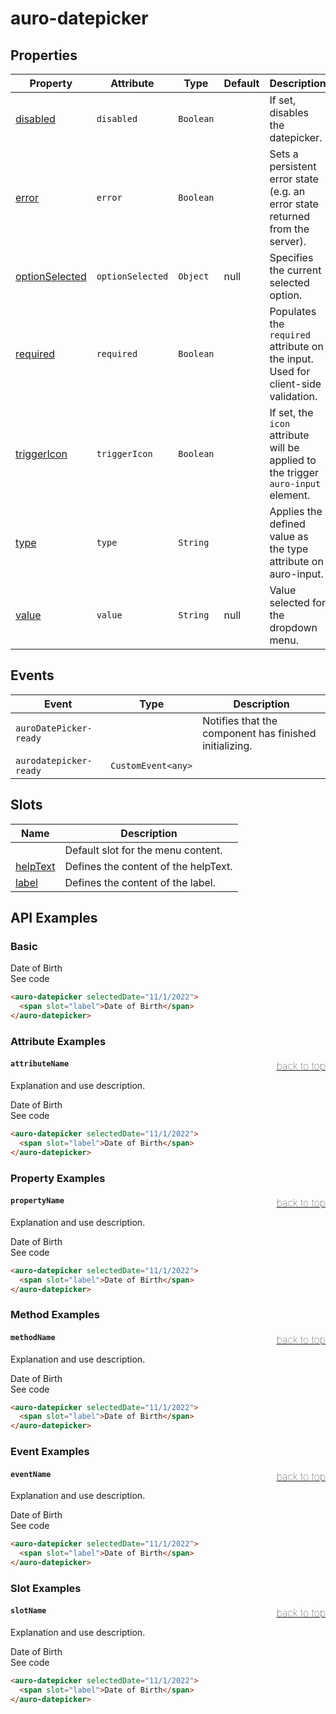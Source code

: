 

# auro-datepicker

## Properties

| Property         | Attribute        | Type      | Default | Description                                      |
|------------------|------------------|-----------|---------|--------------------------------------------------|
| [disabled](#disabled)       | `disabled`       | `Boolean` |         | If set, disables the datepicker.                 |
| [error](#error)          | `error`          | `Boolean` |         | Sets a persistent error state (e.g. an error state returned from the server). |
| [optionSelected](#optionSelected) | `optionSelected` | `Object`  | null    | Specifies the current selected option.           |
| [required](#required)       | `required`       | `Boolean` |         | Populates the `required` attribute on the input. Used for client-side validation. |
| [triggerIcon](#triggerIcon)    | `triggerIcon`    | `Boolean` |         | If set, the `icon` attribute will be applied to the trigger `auro-input` element. |
| [type](#type)           | `type`           | `String`  |         | Applies the defined value as the type attribute on auro-input. |
| [value](#value)          | `value`          | `String`  | null    | Value selected for the dropdown menu.            |

## Events

| Event                  | Type               | Description                                      |
|------------------------|--------------------|--------------------------------------------------|
| `auroDatePicker-ready` |                    | Notifies that the component has finished initializing. |
| `aurodatepicker-ready` | `CustomEvent<any>` |                                                  |

## Slots

| Name       | Description                          |
|------------|--------------------------------------|
|            | Default slot for the menu content.   |
| [helpText](#helpText) | Defines the content of the helpText. |
| [label](#label)    | Defines the content of the label.    |

## API Examples

### Basic

<div class="twoColDemoRow">
  <div>
    <div class="exampleWrapper">
      <auro-datepicker selectedDate="11/1/2022">
        <span slot="label">Date of Birth</span>
      </auro-datepicker>
    </div>
<auro-accordion lowProfile justifyRight>
  <span slot="trigger">See code</span>

```html
<auro-datepicker selectedDate="11/1/2022">
  <span slot="label">Date of Birth</span>
</auro-datepicker>
```

</auro-accordion>

### Attribute Examples

#### <a name="attributeName"></a>`attributeName`<a href="#auro-datepicker" style="float: right; font-size: 1rem; font-weight: 100;">back to top</a>
Explanation and use description.

<div class="exampleWrapper">
  <auro-datepicker selectedDate="11/1/2022">
    <span slot="label">Date of Birth</span>
  </auro-datepicker>
</div>
<auro-accordion lowProfile justifyRight>
  <span slot="trigger">See code</span>

```html
<auro-datepicker selectedDate="11/1/2022">
  <span slot="label">Date of Birth</span>
</auro-datepicker>
```

</auro-accordion>

### Property Examples

#### <a name="propertyName"></a>`propertyName`<a href="#auro-datepicker" style="float: right; font-size: 1rem; font-weight: 100;">back to top</a>
Explanation and use description.

<div class="exampleWrapper">
  <auro-datepicker selectedDate="11/1/2022">
    <span slot="label">Date of Birth</span>
  </auro-datepicker>
</div>
<auro-accordion lowProfile justifyRight>
  <span slot="trigger">See code</span>

```html
<auro-datepicker selectedDate="11/1/2022">
  <span slot="label">Date of Birth</span>
</auro-datepicker>
```

</auro-accordion>

### Method Examples

#### <a name="methodName"></a>`methodName`<a href="#auro-datepicker" style="float: right; font-size: 1rem; font-weight: 100;">back to top</a>
Explanation and use description.

<div class="exampleWrapper">
  <auro-datepicker selectedDate="11/1/2022">
    <span slot="label">Date of Birth</span>
  </auro-datepicker>
</div>
<auro-accordion lowProfile justifyRight>
  <span slot="trigger">See code</span>

```html
<auro-datepicker selectedDate="11/1/2022">
  <span slot="label">Date of Birth</span>
</auro-datepicker>
```

</auro-accordion>

### Event Examples

#### <a name="eventName"></a>`eventName`<a href="#auro-datepicker" style="float: right; font-size: 1rem; font-weight: 100;">back to top</a>
Explanation and use description.

<div class="exampleWrapper">
  <auro-datepicker selectedDate="11/1/2022">
    <span slot="label">Date of Birth</span>
  </auro-datepicker>
</div>
<auro-accordion lowProfile justifyRight>
  <span slot="trigger">See code</span>

```html
<auro-datepicker selectedDate="11/1/2022">
  <span slot="label">Date of Birth</span>
</auro-datepicker>
```

</auro-accordion>

### Slot Examples

#### <a name="slotName"></a>`slotName`<a href="#auro-datepicker" style="float: right; font-size: 1rem; font-weight: 100;">back to top</a>
Explanation and use description.

<div class="exampleWrapper">
  <auro-datepicker selectedDate="11/1/2022">
    <span slot="label">Date of Birth</span>
  </auro-datepicker>
</div>
<auro-accordion lowProfile justifyRight>
  <span slot="trigger">See code</span>

```html
<auro-datepicker selectedDate="11/1/2022">
  <span slot="label">Date of Birth</span>
</auro-datepicker>
```

</auro-accordion>
